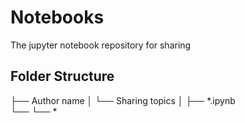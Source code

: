 # Notebooks
The jupyter notebook repository for sharing

## Folder Structure

├── Author name
│   └── Sharing topics
│        ├── *.ipynb    
└──      └── *
